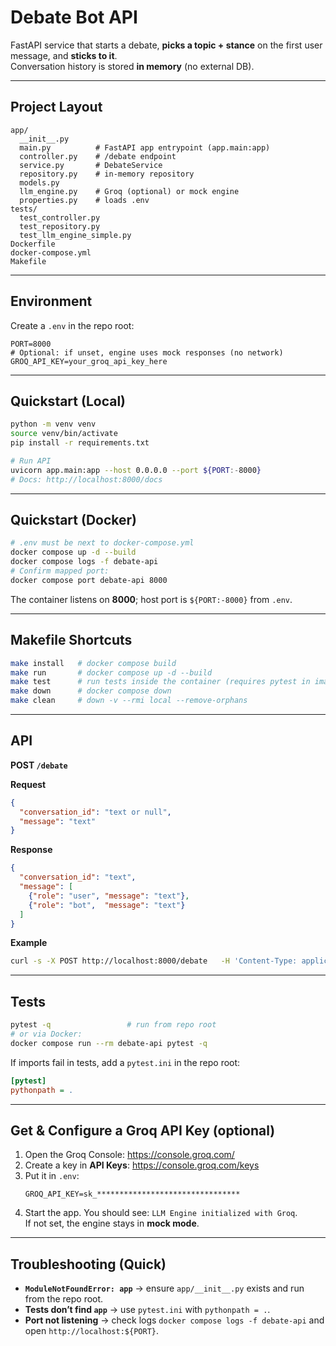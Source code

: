 # Debate Bot API

FastAPI service that starts a debate, **picks a topic + stance** on the first user message, and **sticks to it**.  
Conversation history is stored **in memory** (no external DB).

---

## Project Layout
```
app/
  __init__.py
  main.py          # FastAPI app entrypoint (app.main:app)
  controller.py    # /debate endpoint
  service.py       # DebateService
  repository.py    # in-memory repository
  models.py
  llm_engine.py    # Groq (optional) or mock engine
  properties.py    # loads .env
tests/
  test_controller.py
  test_repository.py
  test_llm_engine_simple.py
Dockerfile
docker-compose.yml
Makefile
```

---

## Environment

Create a `.env` in the repo root:

```env
PORT=8000
# Optional: if unset, engine uses mock responses (no network)
GROQ_API_KEY=your_groq_api_key_here
```
---

## Quickstart (Local)

```bash
python -m venv venv
source venv/bin/activate
pip install -r requirements.txt

# Run API
uvicorn app.main:app --host 0.0.0.0 --port ${PORT:-8000}
# Docs: http://localhost:8000/docs
```

---

## Quickstart (Docker)

```bash
# .env must be next to docker-compose.yml
docker compose up -d --build
docker compose logs -f debate-api
# Confirm mapped port:
docker compose port debate-api 8000
```

The container listens on **8000**; host port is `${PORT:-8000}` from `.env`.

---

## Makefile Shortcuts

```bash
make install   # docker compose build
make run       # docker compose up -d --build
make test      # run tests inside the container (requires pytest in image)
make down      # docker compose down
make clean     # down -v --rmi local --remove-orphans
```

---

## API

**POST `/debate`**

**Request**
```json
{
  "conversation_id": "text or null",
  "message": "text"
}
```

**Response**
```json
{
  "conversation_id": "text",
  "message": [
    {"role": "user", "message": "text"},
    {"role": "bot",  "message": "text"}
  ]
}
```

**Example**
```bash
curl -s -X POST http://localhost:8000/debate   -H 'Content-Type: application/json'   -d '{"conversation_id": null, "message": "Let’s talk about nuclear energy"}'
```

---

## Tests

```bash
pytest -q                 # run from repo root
# or via Docker:
docker compose run --rm debate-api pytest -q
```

If imports fail in tests, add a `pytest.ini` in the repo root:

```ini
[pytest]
pythonpath = .
```

---

## Get & Configure a Groq API Key (optional)

1. Open the Groq Console: https://console.groq.com/  
2. Create a key in **API Keys**: https://console.groq.com/keys  
3. Put it in `.env`:
   ```env
   GROQ_API_KEY=sk_********************************
   ```
4. Start the app. You should see: `LLM Engine initialized with Groq`.  
   If not set, the engine stays in **mock mode**.

---

## Troubleshooting (Quick)

- **`ModuleNotFoundError: app`** → ensure `app/__init__.py` exists and run from the repo root.  
- **Tests don’t find `app`** → use `pytest.ini` with `pythonpath = .`.  
- **Port not listening** → check logs `docker compose logs -f debate-api` and open `http://localhost:${PORT}`.
